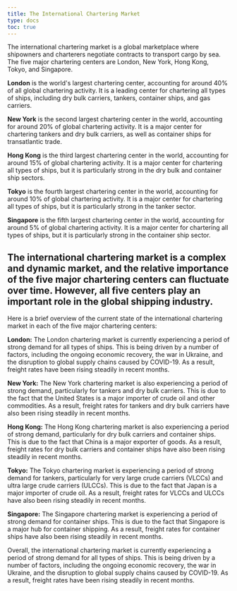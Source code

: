 ```yaml
---
title: The International Chartering Market
type: docs
toc: true
---
```


The international chartering market is a global marketplace where shipowners and charterers negotiate contracts to transport cargo by sea. The five major chartering centers are London, New York, Hong Kong, Tokyo, and Singapore.

**London** is the world's largest chartering center, accounting for around 40% of all global chartering activity. It is a leading center for chartering all types of ships, including dry bulk carriers, tankers, container ships, and gas carriers.

**New York** is the second largest chartering center in the world, accounting for around 20% of global chartering activity. It is a major center for chartering tankers and dry bulk carriers, as well as container ships for transatlantic trade.

**Hong Kong** is the third largest chartering center in the world, accounting for around 15% of global chartering activity. It is a major center for chartering all types of ships, but it is particularly strong in the dry bulk and container ship sectors.

**Tokyo** is the fourth largest chartering center in the world, accounting for around 10% of global chartering activity. It is a major center for chartering all types of ships, but it is particularly strong in the tanker sector.

**Singapore** is the fifth largest chartering center in the world, accounting for around 5% of global chartering activity. It is a major center for chartering all types of ships, but it is particularly strong in the container ship sector.

## The international chartering market is a complex and dynamic market, and the relative importance of the five major chartering centers can fluctuate over time. However, all five centers play an important role in the global shipping industry.

Here is a brief overview of the current state of the international chartering market in each of the five major chartering centers:

**London:** The London chartering market is currently experiencing a period of strong demand for all types of ships. This is being driven by a number of factors, including the ongoing economic recovery, the war in Ukraine, and the disruption to global supply chains caused by COVID-19. As a result, freight rates have been rising steadily in recent months.

**New York:** The New York chartering market is also experiencing a period of strong demand, particularly for tankers and dry bulk carriers. This is due to the fact that the United States is a major importer of crude oil and other commodities. As a result, freight rates for tankers and dry bulk carriers have also been rising steadily in recent months.

**Hong Kong:** The Hong Kong chartering market is also experiencing a period of strong demand, particularly for dry bulk carriers and container ships. This is due to the fact that China is a major exporter of goods. As a result, freight rates for dry bulk carriers and container ships have also been rising steadily in recent months.

**Tokyo:** The Tokyo chartering market is experiencing a period of strong demand for tankers, particularly for very large crude carriers (VLCCs) and ultra large crude carriers (ULCCs). This is due to the fact that Japan is a major importer of crude oil. As a result, freight rates for VLCCs and ULCCs have also been rising steadily in recent months.

**Singapore:** The Singapore chartering market is experiencing a period of strong demand for container ships. This is due to the fact that Singapore is a major hub for container shipping. As a result, freight rates for container ships have also been rising steadily in recent months.

Overall, the international chartering market is currently experiencing a period of strong demand for all types of ships. This is being driven by a number of factors, including the ongoing economic recovery, the war in Ukraine, and the disruption to global supply chains caused by COVID-19. As a result, freight rates have been rising steadily in recent months.
